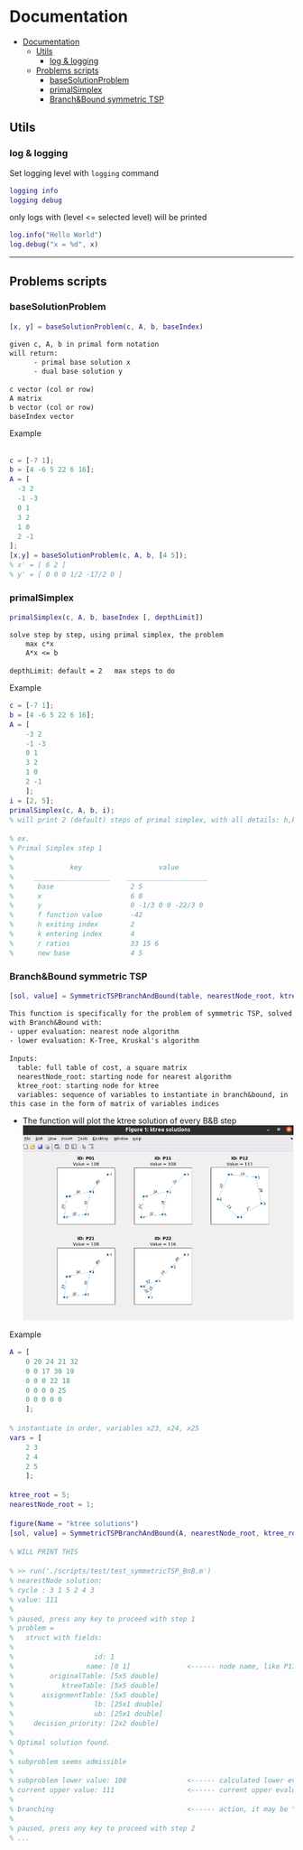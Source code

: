 
# Documentation 

- [Documentation](#documentation)
  - [Utils](#utils)
    - [log \& logging](#log--logging)
  - [Problems scripts](#problems-scripts)
    - [baseSolutionProblem](#basesolutionproblem)
    - [primalSimplex](#primalsimplex)
    - [Branch\&Bound symmetric TSP](#branchbound-symmetric-tsp)

## Utils

### log & logging

Set logging level with `logging` command

```matlab
logging info
logging debug
```

only logs with (level <= selected level) will be printed

```matlab
log.info("Hello World")
log.debug("x = %d", x)
```


---

## Problems scripts

### baseSolutionProblem
```matlab
[x, y] = baseSolutionProblem(c, A, b, baseIndex)
```
    given c, A, b in primal form notation
    will return:
          - primal base solution x
          - dual base solution y

    c vector (col or row)
    A matrix
    b vector (col or row)
    baseIndex vector 

Example
```matlab

c = [-7 1];
b = [4 -6 5 22 6 16];
A = [
  -3 2
  -1 -3
  0 1
  3 2
  1 0
  2 -1
];
[x,y] = baseSolutionProblem(c, A, b, [4 5]);
% x' = [ 6 2 ] 
% y' = [ 0 0 0 1/2 -17/2 0 ] 
```


### primalSimplex
```matlab
primalSimplex(c, A, b, baseIndex [, depthLimit])
```
    solve step by step, using primal simplex, the problem
        max c*x
        A*x <= b

    depthLimit: default = 2   max steps to do

Example
```matlab
c = [-7 1];
b = [4 -6 5 22 6 16];
A = [
    -3 2
    -1 -3
    0 1
    3 2
    1 0
    2 -1
    ];
i = [2, 5];
primalSimplex(c, A, b, i);
% will print 2 (default) steps of primal simplex, with all details: h,k indices, ratios ...

% ex.
% Primal Simplex step 1 
% 
%              key                   value        
%     ___________________    ____________________
%      base                   2 5                
%      x                      6 0                
%      y                      0 -1/3 0 0 -22/3 0 
%      f function value       -42                
%      h exiting index        2                  
%      k entering index       4                  
%      r ratios               33 15 6            
%      new base               4 5                
```
 


### Branch&Bound symmetric TSP 
```matlab
[sol, value] = SymmetricTSPBranchAndBound(table, nearestNode_root, ktree_root, variables)
```

```
This function is specifically for the problem of symmetric TSP, solved with Branch&Bound with:
- upper evaluation: nearest node algorithm
- lower evaluation: K-Tree, Kruskal's algorithm 

Inputs:
  table: full table of cost, a square matrix
  nearestNode_root: starting node for nearest algorithm 
  ktree_root: starting node for ktree
  variables: sequence of variables to instantiate in branch&bound, in this case in the form of matrix of variables indices

```

- The function will plot the ktree solution of every B&B step
![img heigth=199](img/branchAndBound_Ktrees.png)

Example 
```matlab
A = [
    0 20 24 21 32
    0 0 17 30 19
    0 0 0 22 18
    0 0 0 0 25
    0 0 0 0 0
    ];

% instantiate in order, variables x23, x24, x25
vars = [
    2 3
    2 4
    2 5
    ];

ktree_root = 5;
nearestNode_root = 1;

figure(Name = "ktree solutions")
[sol, value] = SymmetricTSPBranchAndBound(A, nearestNode_root, ktree_root, vars)

% WILL PRINT THIS

% >> run('./scripts/test/test_symmetricTSP_BnB.m')
% nearestNode solution: 
% cycle : 3 1 5 2 4 3 
% value: 111 
% 
% paused, press any key to proceed with step 1
% problem = 
%   struct with fields:
% 
%                    id: 1
%                  name: [0 1]              <------ node name, like P11, P12 ...
%         originalTable: [5x5 double]
%            ktreeTable: [5x5 double]
%       assignmentTable: [5x5 double]
%                    lb: [25x1 double]
%                    ub: [25x1 double]
%     decision_priority: [2x2 double]
% 
% Optimal solution found.
% 
% subproblem seems admissible
% 
% subproblem lower value: 108               <------ calculated lower evaluation (Vi)
% current upper value: 111                  <------ current upper evaluation (Vs)
% 
% branching                                 <------ action, it may be "branching" / "cut {reason}"
% 
% paused, press any key to proceed with step 2
% ...

```